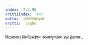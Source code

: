 ```yaml
---
index:  7.3.96
vrittiindex:  447
sutra:  अस्तिसिचोऽपृक्ते
vritti:  laghu 
---
```


विद्यमानात् सिचोऽस्तेश्च परस्यापृक्तस्य हल ईडागमः..

